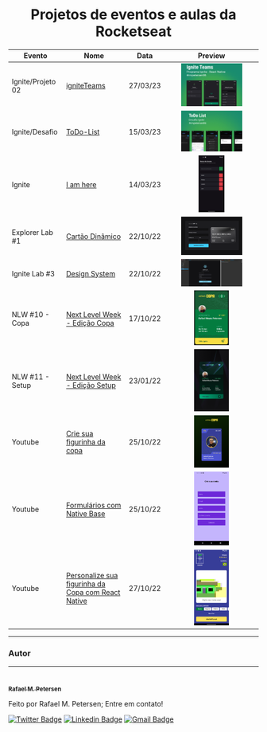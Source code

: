 <h1 align="center">  Projetos de eventos e aulas da Rocketseat  </h1>

<table>
    <thead>
        <tr>
            <th>Evento</th>
            <th>Nome</th>
            <th>Data</th>
            <th>Preview</th>
        </tr>
    </thead>
    <tbody>        
    <tr>
            <td>Ignite/Projeto 02</td>
            <td><a href="./ignite/igniteTeams">igniteTeams</a></td>
            <td>27/03/23</td>
            <td align="center"><img src="./ignite/igniteTeams/.github/preview.jpg" width="70%"/></td>
        </tr>
    <tr>
            <td>Ignite/Desafio</td>
            <td><a href="./ignite/ToDo-List">ToDo-List</a></td>
            <td>15/03/23</td>
            <td align="center"><img src="./ignite/ToDo-List/.github/preview.jpg" width="70%"/></td>
        </tr>
         <tr>
            <td>Ignite</td>
            <td><a href="./ignite/iamhere">I am here</a></td>
            <td>14/03/23</td>
            <td align="center"><img src="./ignite/iamhere/.github/preview.png" width="30%"/></td>
        </tr>
        <tr>
            <td>Explorer Lab #1</td>
            <td><a href="./labs/explorer-01">Cartão Dinâmico</a></td>
            <td>22/10/22</td>
            <td align="center"><img src="./labs/explorer-01/.github/preview.png"
            width="70%"/></td>            
        </tr>
        <tr>
            <td>Ignite Lab #3</td>
            <td><a href="./labs/ignite-lab-design-system">Design System</a></td>
            <td>22/10/22</td>
            <td align="center"><img src="./labs/ignite-lab-design-system/.github/preview.png" width="70%"/></td>            
        </tr>
        <tr>
            <td>NLW #10 - Copa</td>
            <td><a href="./nlw/nlw-copa">Next Level Week - Edição Copa</a></td>
            <td>17/10/22</td>
            <td align="center"><img src="./nlw/nlw-copa/.github/preview.png" width="40%"
            /></td>
        </tr>
        <tr>
            <td>NLW #11 - Setup</td>
            <td><a href="./nlw/nlwSetup">Next Level Week - Edição Setup</a></td>
            <td>23/01/22</td>
            <td align="center"><img src="./nlw/nlwSetup/.github/preview.jpg" width="40%"/></td>
        </tr>
        <tr>
            <td>Youtube</td>
            <td><a href="./youtube/copa-card">Crie sua figurinha da copa </a></td>
            <td>25/10/22</td>
            <td align="center"><img src="./youtube/copa-card/.github/preview.png" width="40%"/></td>
        </tr>
        <tr>
            <td>Youtube</td>
            <td><a href="./youtube/formularios-nativebase">Formulários com Native Base </a></td>
            <td>25/10/22</td>
            <td align="center"><img src="./youtube/formularios-nativebase/.github/preview.png" width="40%"/></td>
        </tr>
        <tr>
            <td>Youtube</td>
            <td><a href="./youtube/mysticker">Personalize sua figurinha da Copa com React Native </a></td>
            <td>27/10/22</td>
            <td align="center"><img src="./youtube/mysticker/.github/preview.png" width="40%"/></td>
        </tr>
    </tbody>
</table>

---

### Autor

<!--
Theme
Background: #198C70
Elipse: #ADFF00
Layer blur
passthrough 30%
fontFamily: Roboto
fontsize: 80px
fontWeight: 400
-->

---

<a href="https://www.linkedin.com/in/rafael-petersen-ab827a14a/">
 <img style="border-radius: 50%;" src="https://github.com/rmpetersen86.png?size=100" width="100px; rounded" alt=""/>
 <br />
 <sub><b>Rafael M. Petersen</b></sub></a>

Feito por Rafael M. Petersen; Entre em contato!

[![Twitter Badge](https://img.shields.io/badge/-@rafaelpetersen1-1ca0f1?style=flat-square&labelColor=1ca0f1&logo=twitter&logoColor=white&link=https://twitter.com/rafaelpetersen1)](https://twitter.com/rafaelpetersen1) [![Linkedin Badge](https://img.shields.io/badge/-Rafael-blue?style=flat-square&logo=Linkedin&logoColor=white&link=www.linkedin.com/in/rafael-petersen-ab827a14a)](www.linkedin.com/in/rafael-petersen-ab827a14a)
[![Gmail Badge](https://img.shields.io/badge/-rafael.petersen86@gmail.com-c14438?style=flat-square&logo=Gmail&logoColor=white&link=mailto:rafael.petersen86@gmail.com)](mailto:rafael.petersen86@gmail.com)
